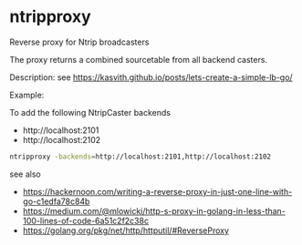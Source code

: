 # ntripproxy
Reverse proxy for Ntrip broadcasters

The proxy returns a combined sourcetable from all backend casters. 

Description:
   see https://kasvith.github.io/posts/lets-create-a-simple-lb-go/

Example:

To add the following NtripCaster backends
- http://localhost:2101
- http://localhost:2102
```bash
ntripproxy -backends=http://localhost:2101,http://localhost:2102
```

see also
- https://hackernoon.com/writing-a-reverse-proxy-in-just-one-line-with-go-c1edfa78c84b
- https://medium.com/@mlowicki/http-s-proxy-in-golang-in-less-than-100-lines-of-code-6a51c2f2c38c
- https://golang.org/pkg/net/http/httputil/#ReverseProxy
